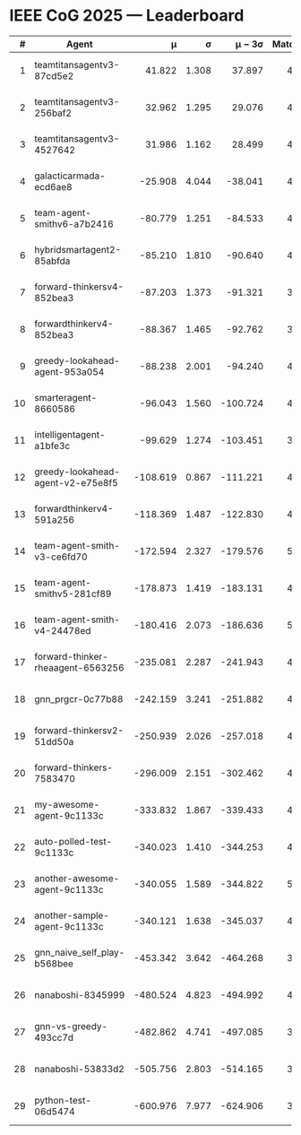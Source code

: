 # IEEE CoG 2025 — Leaderboard

| # | Agent | μ | σ | μ − 3σ | Matches | Updated |
|---:|---|---:|---:|---:|---:|---|
| 1 | teamtitansagentv3-87cd5e2 | 41.822 | 1.308 | 37.897 | 4892 | 2025-08-19 00:24 |
| 2 | teamtitansagentv3-256baf2 | 32.962 | 1.295 | 29.076 | 4872 | 2025-08-19 00:24 |
| 3 | teamtitansagentv3-4527642 | 31.986 | 1.162 | 28.499 | 4760 | 2025-08-19 00:24 |
| 4 | galacticarmada-ecd6ae8 | -25.908 | 4.044 | -38.041 | 4700 | 2025-08-19 00:24 |
| 5 | team-agent-smithv6-a7b2416 | -80.779 | 1.251 | -84.533 | 4720 | 2025-08-19 00:24 |
| 6 | hybridsmartagent2-85abfda | -85.210 | 1.810 | -90.640 | 4556 | 2025-08-19 00:24 |
| 7 | forward-thinkersv4-852bea3 | -87.203 | 1.373 | -91.321 | 3971 | 2025-08-19 00:24 |
| 8 | forwardthinkerv4-852bea3 | -88.367 | 1.465 | -92.762 | 3748 | 2025-08-19 00:24 |
| 9 | greedy-lookahead-agent-953a054 | -88.238 | 2.001 | -94.240 | 4428 | 2025-08-19 00:24 |
| 10 | smarteragent-8660586 | -96.043 | 1.560 | -100.724 | 4001 | 2025-08-19 00:24 |
| 11 | intelligentagent-a1bfe3c | -99.629 | 1.274 | -103.451 | 3762 | 2025-08-19 00:24 |
| 12 | greedy-lookahead-agent-v2-e75e8f5 | -108.619 | 0.867 | -111.221 | 4828 | 2025-08-19 00:24 |
| 13 | forwardthinkerv4-591a256 | -118.369 | 1.487 | -122.830 | 4124 | 2025-08-19 00:24 |
| 14 | team-agent-smith-v3-ce6fd70 | -172.594 | 2.327 | -179.576 | 5366 | 2025-08-19 00:24 |
| 15 | team-agent-smithv5-281cf89 | -178.873 | 1.419 | -183.131 | 4860 | 2025-08-19 00:24 |
| 16 | team-agent-smith-v4-24478ed | -180.416 | 2.073 | -186.636 | 5006 | 2025-08-19 00:24 |
| 17 | forward-thinker-rheaagent-6563256 | -235.081 | 2.287 | -241.943 | 4386 | 2025-08-19 00:24 |
| 18 | gnn_prgcr-0c77b88 | -242.159 | 3.241 | -251.882 | 4550 | 2025-08-19 00:24 |
| 19 | forward-thinkersv2-51dd50a | -250.939 | 2.026 | -257.018 | 4846 | 2025-08-19 00:24 |
| 20 | forward-thinkers-7583470 | -296.009 | 2.151 | -302.462 | 4320 | 2025-08-19 00:24 |
| 21 | my-awesome-agent-9c1133c | -333.832 | 1.867 | -339.433 | 4960 | 2025-08-19 00:24 |
| 22 | auto-polled-test-9c1133c | -340.023 | 1.410 | -344.253 | 4200 | 2025-08-19 00:24 |
| 23 | another-awesome-agent-9c1133c | -340.055 | 1.589 | -344.822 | 5000 | 2025-08-19 00:24 |
| 24 | another-sample-agent-9c1133c | -340.121 | 1.638 | -345.037 | 4680 | 2025-08-19 00:24 |
| 25 | gnn_naive_self_play-b568bee | -453.342 | 3.642 | -464.268 | 3920 | 2025-08-19 00:24 |
| 26 | nanaboshi-8345999 | -480.524 | 4.823 | -494.992 | 4000 | 2025-08-19 00:24 |
| 27 | gnn-vs-greedy-493cc7d | -482.862 | 4.741 | -497.085 | 3940 | 2025-08-19 00:24 |
| 28 | nanaboshi-53833d2 | -505.756 | 2.803 | -514.165 | 3600 | 2025-08-19 00:24 |
| 29 | python-test-06d5474 | -600.976 | 7.977 | -624.906 | 3850 | 2025-08-19 00:24 |

